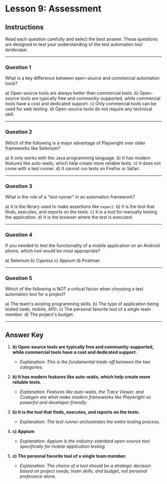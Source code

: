 # Lesson 9: Assessment

## Instructions

Read each question carefully and select the best answer. These questions are designed to test your understanding of the test automation tool landscape.

---

### Question 1

What is a key difference between open-source and commercial automation tools?

a) Open-source tools are always better than commercial tools.
b) Open-source tools are typically free and community-supported, while commercial tools have a cost and dedicated support.
c) Only commercial tools can be used for web testing.
d) Open-source tools do not require any technical skill.

---

### Question 2

Which of the following is a major advantage of Playwright over older frameworks like Selenium?

a) It only works with the Java programming language.
b) It has modern features like auto-waits, which help create more reliable tests.
c) It does not come with a test runner.
d) It cannot run tests on Firefox or Safari.

---

### Question 3

What is the role of a "test runner" in an automation framework?

a) It is the library used to make assertions like `expect`.
b) It is the tool that finds, executes, and reports on the tests.
c) It is a tool for manually testing the application.
d) It is the browser where the test is executed.

---

### Question 4

If you needed to test the functionality of a mobile application on an Android phone, which tool would be most appropriate?

a) Selenium
b) Cypress
c) Appium
d) Postman

---

### Question 5

Which of the following is NOT a critical factor when choosing a test automation tool for a project?

a) The team's existing programming skills.
b) The type of application being tested (web, mobile, API).
c) The personal favorite tool of a single team member.
d) The project's budget.

---

## Answer Key

1. **b) Open-source tools are typically free and community-supported, while commercial tools have a cost and dedicated support.**
   - *Explanation: This is the fundamental trade-off between the two categories.*

2. **b) It has modern features like auto-waits, which help create more reliable tests.**
   - *Explanation: Features like auto-waits, the Trace Viewer, and Codegen are what make modern frameworks like Playwright so powerful and developer-friendly.*

3. **b) It is the tool that finds, executes, and reports on the tests.**
   - *Explanation: The test runner orchestrates the entire testing process.*

4. **c) Appium**
   - *Explanation: Appium is the industry-standard open-source tool specifically for mobile application testing.*

5. **c) The personal favorite tool of a single team member.**
   - *Explanation: The choice of a tool should be a strategic decision based on project needs, team skills, and budget, not personal preference alone.*